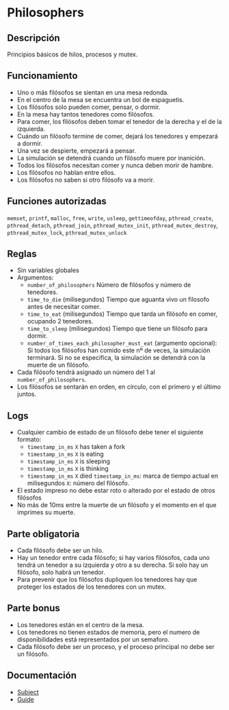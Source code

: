 # Philosophers
## Descripción
 Principios básicos de hilos, procesos y mutex.
 
## Funcionamiento
* Uno o más filósofos se sientan en una mesa redonda.
* En el centro de la mesa se encuentra un bol de espaguetis.
* Los filósofos solo pueden comer, pensar, o dormir.
* En la mesa hay tantos tenedores como filósofos.
* Para comer, los filósofos deben tomar el tenedor de la derecha y el de la izquierda.
* Cuándo un filósofo termine de comer, dejará los tenedores y empezará a dormir.
* Una vez se despierte, empezará a pensar.
* La simulación se detendrá cuando un filósofo muere por inanición.
* Todos los filósofos necesitan comer y nunca deben morir de hambre.
* Los filósofos no hablan entre ellos.
* Los filósofos no saben si otro filósofo va a morir.

## Funciones autorizadas
`memset`, `printf`, `malloc`, `free`, `write`,
`usleep`, `gettimeofday`, `pthread_create`,
`pthread_detach`, `pthread_join`, `pthread_mutex_init`,
`pthread_mutex_destroy`, `pthread_mutex_lock`,
`pthread_mutex_unlock`

## Reglas
*  Sin variables globales
*  Argumentos:
    * `number_of_philosophers` Número de filósofos y número de tenedores.
    * `time_to_die` (milisegundos) Tiempo que aguanta vivo un filosofo antes de necesitar comer.
    * `time_to_eat` (milisegundos) Tiempo que tarda un filósofo en comer, ocupando 2 tenedores.
    * `time_to_sleep` (milisegundos) Tiempo que tiene un filósofo para dormir.
    *  `number_of_times_each_philosopher_must_eat` (argumento opcional): Si todos los filósofos han comido este nº de veces, la simulación terminará. Si no se             especifica, la simulación se detendrá con la muerte de un filósofo.
* Cada filósofo tendrá asignado un número del 1 al `number_of_philosophers`.
* Los filósofos se sentarán en orden, en círculo, con el primero y el último juntos.
  
## Logs
* Cualquier cambio de estado de un filósofo debe tener el siguiente formato:
    * `timestamp_in_ms` `X` has taken a fork
    * `timestamp_in_ms` `X` is eating
    * `timestamp_in_ms` `X` is sleeping
    * `timestamp_in_ms` `X` is thinking
    * `timestamp_in_ms` `X` died
`timestamp_in_ms`: marca de tiempo actual en milisegundos `X`: número del filósofo.
* El estado impreso no debe estar roto o alterado por el estado de otros filósofos
* No más de 10ms entre la muerte de un filósofo y el momento en el que imprimes su muerte.

## Parte obligatoria
* Cada filósofo debe ser un hilo.
* Hay un tenedor entre cada filósofo; si hay varios filósofos, cada uno
tendrá un tenedor a su izquierda y otro a su derecha. Si solo hay un filósofo,
solo habrá un tenedor.
* Para prevenir que los filósofos dupliquen los tenedores hay que proteger los estados
de los tenedores con un mutex.

## Parte bonus
* Los tenedores están en el centro de la mesa.
* Los tenedores no tienen estados de memoria, pero el numero de disponibilidades
está representados por un semaforo.
* Cada filósofo debe ser un proceso, y el proceso principal no debe ser un filósofo.

## Documentación
* [Subject](https://cdn.intra.42.fr/pdf/pdf/135358/es.subject.pdf)
* [Guide](https://medium.com/@ruinadd/philosophers-42-guide-the-dining-philosophers-problem-893a24bc0fe2)
